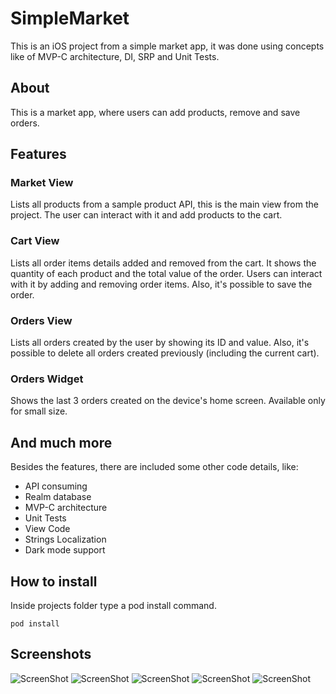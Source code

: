 # SimpleMarket
This is an iOS project from a simple market app, it was done using concepts like of MVP-C architecture, DI, SRP and Unit Tests.

## About
This is a market app, where users can add products, remove and save orders.

## Features

### Market View
Lists all products from a sample product API, this is the main view from the project. The user can interact with it and add products to the cart.

### Cart View
Lists all order items details added and removed from the cart. It shows the quantity of each product and the total value of the order. Users can interact with it by adding and removing order items. Also, it's possible to save the order.

### Orders View
Lists all orders created by the user by showing its ID and value. Also, it's possible to delete all orders created previously (including the current cart).

### Orders Widget
Shows the last 3 orders created on the device's home screen. Available only for small size.

## And much more
Besides the features, there are included some other code details, like:
* API consuming
* Realm database
* MVP-C architecture
* Unit Tests
* View Code
* Strings Localization
* Dark mode support

## How to install

Inside projects folder type a pod install command.

`pod install`

## Screenshots

![ScreenShot](/Screenshots/s1.png "Market View")
![ScreenShot](/Screenshots/s2.png "Cart View")
![ScreenShot](/Screenshots/s3.png "Orders View")
![ScreenShot](/Screenshots/s4.png "Widget")
![ScreenShot](/Screenshots/s5.png "Widget")
